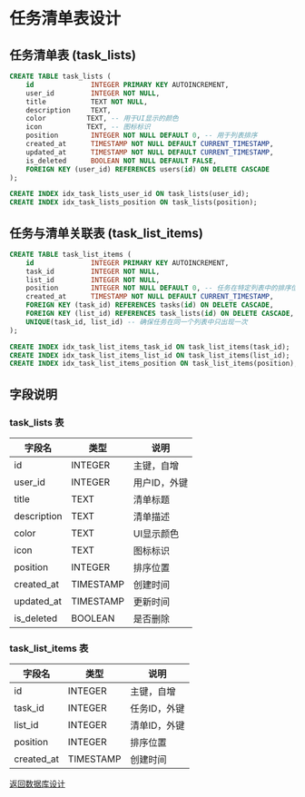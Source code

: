 # 任务清单表设计

## 任务清单表 (task_lists)

```sql
CREATE TABLE task_lists (
    id              INTEGER PRIMARY KEY AUTOINCREMENT,
    user_id         INTEGER NOT NULL,
    title           TEXT NOT NULL,
    description     TEXT,
    color          TEXT, -- 用于UI显示的颜色
    icon           TEXT, -- 图标标识
    position        INTEGER NOT NULL DEFAULT 0, -- 用于列表排序
    created_at      TIMESTAMP NOT NULL DEFAULT CURRENT_TIMESTAMP,
    updated_at      TIMESTAMP NOT NULL DEFAULT CURRENT_TIMESTAMP,
    is_deleted      BOOLEAN NOT NULL DEFAULT FALSE,
    FOREIGN KEY (user_id) REFERENCES users(id) ON DELETE CASCADE
);

CREATE INDEX idx_task_lists_user_id ON task_lists(user_id);
CREATE INDEX idx_task_lists_position ON task_lists(position);
```

## 任务与清单关联表 (task_list_items)

```sql
CREATE TABLE task_list_items (
    id              INTEGER PRIMARY KEY AUTOINCREMENT,
    task_id         INTEGER NOT NULL,
    list_id         INTEGER NOT NULL,
    position        INTEGER NOT NULL DEFAULT 0, -- 任务在特定列表中的排序位置
    created_at      TIMESTAMP NOT NULL DEFAULT CURRENT_TIMESTAMP,
    FOREIGN KEY (task_id) REFERENCES tasks(id) ON DELETE CASCADE,
    FOREIGN KEY (list_id) REFERENCES task_lists(id) ON DELETE CASCADE,
    UNIQUE(task_id, list_id) -- 确保任务在同一个列表中只出现一次
);

CREATE INDEX idx_task_list_items_task_id ON task_list_items(task_id);
CREATE INDEX idx_task_list_items_list_id ON task_list_items(list_id);
CREATE INDEX idx_task_list_items_position ON task_list_items(position);
```

## 字段说明

### task_lists 表

| 字段名 | 类型 | 说明 |
|--------|------|------|
| id | INTEGER | 主键，自增 |
| user_id | INTEGER | 用户ID，外键 |
| title | TEXT | 清单标题 |
| description | TEXT | 清单描述 |
| color | TEXT | UI显示颜色 |
| icon | TEXT | 图标标识 |
| position | INTEGER | 排序位置 |
| created_at | TIMESTAMP | 创建时间 |
| updated_at | TIMESTAMP | 更新时间 |
| is_deleted | BOOLEAN | 是否删除 |

### task_list_items 表

| 字段名 | 类型 | 说明 |
|--------|------|------|
| id | INTEGER | 主键，自增 |
| task_id | INTEGER | 任务ID，外键 |
| list_id | INTEGER | 清单ID，外键 |
| position | INTEGER | 排序位置 |
| created_at | TIMESTAMP | 创建时间 |

[返回数据库设计](../DATABASE_DESIGN.md)

